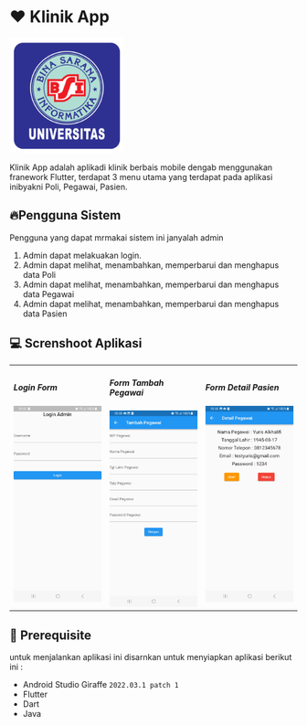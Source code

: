 # ❤️ Klinik App

<img src="assets/img/logo_ubsi.png/" width="200px" alt=""><br>

Klinik App adalah aplikadi klinik berbais mobile dengab menggunakan franework Flutter,
terdapat 3 menu utama yang terdapat pada aplikasi inibyakni Poli, Pegawai, Pasien.

## 🔥Pengguna Sistem

Pengguna yang dapat mrmakai sistem ini janyalah admin

<ol>
  <li>Admin dapat melakuakan login.</li>
  <li>Admin dapat melihat, menambahkan, memperbarui dan menghapus data Poli</li>
  <li>
    Admin dapat melihat, menambahkan, memperbarui dan menghapus data Pegawai
  </li>
  <li>
    Admin dapat melihat, menambahkan, memperbarui dan menghapus data Pasien
  </li>
</ol>

## 💻 Screnshoot Aplikasi

<table width="100%">
  <tbody>
    <tr>
      <td width="33%">
        <h5 style="text-align; center">Login Form</h5>
        <img src="assets/img/login_page.jpg" alt="" /><br />
      </td>
      <td width="33%">
        <h5 style="text-align; center">Form Tambah Pegawai</h5>
        <img src="assets/img/pegawai_page.jpg" alt="" /><br />
      </td>
      <td width="33%">
        <h5 style="text-align; center">Form Detail Pasien</h5>
        <img src="assets/img/detail_pegawai_page.jpg" alt="" /><br />
      </td>
    </tr>
  </tbody>
</table>

## 💾 Prerequisite

untuk menjalankan aplikasi ini disarnkan untuk menyiapkan aplikasi berikut ini :

- Android Studio Giraffe <code>2022.03.1 patch 1</code>
- Flutter
- Dart
- Java
